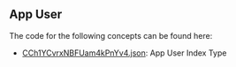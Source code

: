 ## App User

The code for the following concepts can be found here: 

- [CCh1YCvrxNBFUam4kPnYv4.json](CCh1YCvrxNBFUam4kPnYv4.json): App User Index Type
